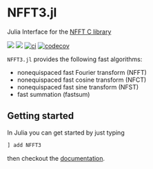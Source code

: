 # NFFT3.jl

Julia Interface for the [NFFT C library](https://github.com/NFFT/nfft) 

[![](https://img.shields.io/badge/docs-stable-blue.svg)](https://nfft.github.io/NFFT3.jl/stable)
[![](https://img.shields.io/badge/docs-dev-blue.svg)](https://nfft.github.io/NFFT3.jl/dev)
[![ci](https://github.com/NFFT/NFFT3.jl/actions/workflows/ci.yml/badge.svg)](https://github.com/NFFT/NFFT3.jl/actions?query=workflow%3ACI+branch%3Amain)
[![codecov](https://codecov.io/gh/NFFT/NFFT3.jl/branch/main/graph/badge.svg?token=YCTMXP64FK)](https://codecov.io/gh/NFFT/NFFT3.jl)

`NFFT3.jl` provides the following fast algorithms:
- nonequispaced fast Fourier transform (NFFT) 
- nonequispaced fast cosine transform (NFCT) 
- nonequispaced fast sine transform (NFST)
- fast summation (fastsum) 

## Getting started

In Julia you can get started by just typing

```julia
] add NFFT3
```

then checkout the [documentation](https://nfft.github.io/NFFT3.jl/stable/).
